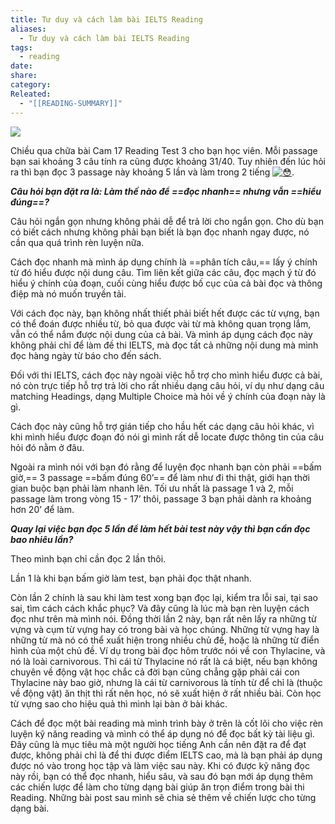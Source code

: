```yaml
---
title: Tư duy và cách làm bài IELTS Reading
aliases:
  - Tư duy và cách làm bài IELTS Reading
tags:
  - reading
date: 
share: 
category: 
Releated:
  - "[[READING-SUMMARY]]"
---
```

![](https://i.imgur.com/riDaRjm.png)

Chiều qua chữa bài Cam 17 Reading Test 3 cho bạn học viên. Mỗi passage bạn sai khoảng 3 câu tính ra cũng được khoảng 31/40. Tuy nhiên đến lúc hỏi ra thì bạn đọc 3 passage này khoảng 5 lần và làm trong 2 tiếng [![😳](https://static.xx.fbcdn.net/images/emoji.php/v9/t2e/1/16/1f633.png)](https://static.xx.fbcdn.net/images/emoji.php/v9/t2e/1/16/1f633.png).

_**Câu hỏi bạn đặt ra là: Làm thế nào để ==đọc nhanh== nhưng vẫn ==hiểu đúng==?**_

Câu hỏi ngắn gọn nhưng không phải dễ để trả lời cho ngắn gọn. Cho dù bạn có biết cách nhưng không phải bạn biết là bạn đọc nhanh ngay được, nó cần qua quá trình rèn luyện nữa.

Cách đọc nhanh mà mình áp dụng chính là ==phân tích câu,== lấy ý chính từ đó hiểu được nội dung câu. Tìm liên kết giữa các câu, đọc mạch ý từ đó hiểu ý chính của đoạn, cuối cùng hiểu được bố cục của cả bài đọc và thông điệp mà nó muốn truyền tải.

Với cách đọc này, bạn không nhất thiết phải biết hết được các từ vựng, bạn có thể đoán được nhiều từ, bỏ qua được vài từ mà không quan trọng lắm, vẫn có thể nắm được nội dung của cả bài. Và mình áp dụng cách đọc này không phải chỉ để làm đề thi IELTS, mà đọc tất cả những nội dung mà mình đọc hàng ngày từ báo cho đến sách.

Đối với thi IELTS, cách đọc này ngoài việc hỗ trợ cho mình hiểu được cả bài, nó còn trực tiếp hỗ trợ trả lời cho rất nhiều dạng câu hỏi, ví dụ như dạng câu matching Headings, dạng Multiple Choice mà hỏi về ý chính của đoạn này là gì.

Cách đọc này cũng hỗ trợ gián tiếp cho hầu hết các dạng câu hỏi khác, vì khi mình hiểu được đoạn đó nói gì mình rất dễ locate được thông tin của câu hỏi đó nằm ở đâu.

Ngoài ra mình nói với bạn đó rằng để luyện đọc nhanh bạn còn phải ==bấm giờ,== 3 passage ==bấm đúng 60’== để làm như đi thi thật, giới hạn thời gian buộc bạn phải làm nhanh lên. Tối ưu nhất là passage 1 và 2, mỗi passage làm trong vòng 15 - 17’ thôi, passage 3 bạn phải dành ra khoảng hơn 20’ để làm.

_**Quay lại việc bạn đọc 5 lần để làm hết bài test này vậy thì bạn cần đọc bao nhiêu lần?**_

Theo mình bạn chỉ cần đọc 2 lần thôi.

Lần 1 là khi bạn bấm giờ làm test, bạn phải đọc thật nhanh.

Còn lần 2 chính là sau khi làm test xong bạn đọc lại, kiểm tra lỗi sai, tại sao sai, tìm cách cách khắc phục? Và đây cũng là lúc mà bạn rèn luyện cách đọc như trên mà mình nói. Đồng thời lần 2 này, bạn rất nên lấy ra những từ vựng và cụm từ vựng hay có trong bài và học chúng. Những từ vựng hay là những từ mà nó có thể xuất hiện trong nhiều chủ đề, hoặc là những từ điển hình của một chủ đề. Ví dụ trong bài đọc hôm trước nói về con Thylacine, và nó là loài carnivorous. Thì cái từ Thylacine nó rất là cá biệt, nếu bạn không chuyên về động vật học chắc cả đời bạn cũng chẳng gặp phải cái con Thylacine này bao giờ, nhưng là cái từ carnivorous là tính từ để chỉ là (thuộc về động vật) ăn thịt thì rất nên học, nó sẽ xuất hiện ở rất nhiều bài. Còn học từ vựng sao cho hiệu quả thì mình lại bàn ở bài khác.

Cách để đọc một bài reading mà mình trình bày ở trên là cốt lõi cho việc rèn luyện kỹ năng reading và mình có thể áp dụng nó để đọc bất kỳ tài liệu gì. Đây cũng là mục tiêu mà một người học tiếng Anh cần nên đặt ra để đạt được, không phải chỉ là để thi được điểm IELTS cao, mà là bạn phải áp dụng được nó vào trong học tập và làm việc sau này. Khi có được kỹ năng đọc này rồi, bạn có thể đọc nhanh, hiểu sâu, và sau đó bạn mới áp dụng thêm các chiến lược để làm cho từng dạng bài giúp ăn trọn điểm trong bài thi Reading. Những bài post sau mình sẽ chia sẻ thêm về chiến lược cho từng dạng bài.